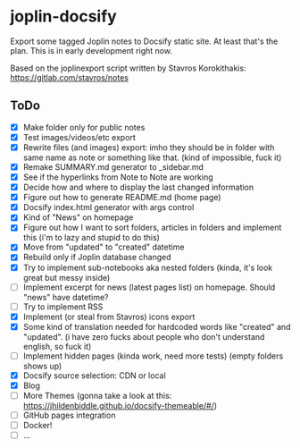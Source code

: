 # joplin-docsify
Export some tagged Joplin notes to Docsify static site. At least that's the plan.
This is in early development right now.

Based on the joplinexport script written by Stavros Korokithakis: https://gitlab.com/stavros/notes

## ToDo
- [x] Make folder only for public notes
- [x] Test images/videos/etc export
- [x] Rewrite files (and images) export: imho they should be in folder with same name as note or something like that. (kind of impossible, fuck it)
- [x] Remake SUMMARY.md generator to _sidebar.md
- [x] See if the hyperlinks from Note to Note are working
- [x] Decide how and where to display the last changed information
- [x] Figure out how to generate README.md (home page)
- [x] Docsify index.html generator with args control
- [x] Kind of "News" on homepage
- [x] Figure out how I want to sort folders, articles in folders and implement this (i'm to lazy and stupid to do this)
- [x] Move from "updated" to "created" datetime
- [x] Rebuild only if Joplin database changed
- [x] Try to implement sub-notebooks aka nested folders (kinda, it's look great but messy inside)
- [ ] Implement excerpt for news (latest pages list) on homepage. Should "news" have datetime?
- [ ] Try to implement RSS
- [x] Implement (or steal from Stavros) icons export
- [x] Some kind of translation needed for hardcoded words like "created" and "updated". (i have zero fucks about people who don't understand english, so fuck it)
- [ ] Implement hidden pages (kinda work, need more tests) (empty folders shows up)
- [x] Docsify source selection: CDN or local
- [x] Blog 
- [ ] More Themes (gonna take a look at this: https://jhildenbiddle.github.io/docsify-themeable/#/)
- [ ] GitHub pages integration
- [ ] Docker!
- [ ] ...